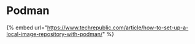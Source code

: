 # Podman

{% embed url="https://www.techrepublic.com/article/how-to-set-up-a-local-image-repository-with-podman/" %}
